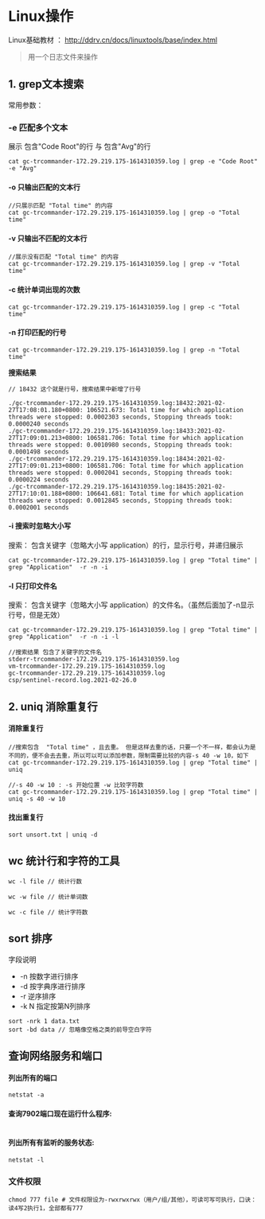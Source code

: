# Linux操作

Linux基础教材 ： http://ddrv.cn/docs/linuxtools/base/index.html

> 用一个日志文件来操作

## 1. grep文本搜索
常用参数：

### -e 匹配多个文本
展示 包含"Code Root"的行 与  包含"Avg"的行
```
cat gc-trcommander-172.29.219.175-1614310359.log | grep -e "Code Root" -e "Avg"
```


#### -o 只输出匹配的文本行
```
//只展示匹配 "Total time" 的内容
cat gc-trcommander-172.29.219.175-1614310359.log | grep -o "Total time"
```
#### -v 只输出不匹配的文本行
```
//展示没有匹配 "Total time" 的内容
cat gc-trcommander-172.29.219.175-1614310359.log | grep -v "Total time"
```
#### -c 统计单词出现的次数
```
cat gc-trcommander-172.29.219.175-1614310359.log | grep -c "Total time"
```
#### -n 打印匹配的行号
```
cat gc-trcommander-172.29.219.175-1614310359.log | grep -n "Total time"
```
**搜索结果**
```
// 18432 这个就是行号，搜索结果中新增了行号

./gc-trcommander-172.29.219.175-1614310359.log:18432:2021-02-27T17:08:01.180+0800: 106521.673: Total time for which application threads were stopped: 0.0002303 seconds, Stopping threads took: 0.0000240 seconds
./gc-trcommander-172.29.219.175-1614310359.log:18433:2021-02-27T17:09:01.213+0800: 106581.706: Total time for which application threads were stopped: 0.0010980 seconds, Stopping threads took: 0.0001498 seconds
./gc-trcommander-172.29.219.175-1614310359.log:18434:2021-02-27T17:09:01.213+0800: 106581.706: Total time for which application threads were stopped: 0.0002041 seconds, Stopping threads took: 0.0000224 seconds
./gc-trcommander-172.29.219.175-1614310359.log:18435:2021-02-27T17:10:01.188+0800: 106641.681: Total time for which application threads were stopped: 0.0012845 seconds, Stopping threads took: 0.0002001 seconds
```
#### -i 搜索时忽略大小写
搜索： 包含关键字（忽略大小写 application）的行，显示行号，并递归展示
```
cat gc-trcommander-172.29.219.175-1614310359.log | grep "Total time" | grep "Application"  -r -n -i
```
#### -l 只打印文件名
搜索： 包含关键字（忽略大小写 application）的文件名。（虽然后面加了-n显示行号，但是无效）
```
cat gc-trcommander-172.29.219.175-1614310359.log | grep "Total time" | grep "Application"  -r -n -i -l
```
```
//搜索结果 包含了关键字的文件名
stderr-trcommander-172.29.219.175-1614310359.log
vm-trcommander-172.29.219.175-1614310359.log
gc-trcommander-172.29.219.175-1614310359.log
csp/sentinel-record.log.2021-02-26.0
```

## 2. uniq 消除重复行

#### 消除重复行

```
//搜索包含  "Total time" ，且去重。 但是这样去重的话，只要一个不一样，都会认为是不同的，便不会去去重，所以可以可以添加参数，限制需要比较的内容-s 40 -w 10，如下
cat gc-trcommander-172.29.219.175-1614310359.log | grep "Total time" | uniq

//-s 40 -w 10 : -s 开始位置 -w 比较字符数
cat gc-trcommander-172.29.219.175-1614310359.log | grep "Total time" | uniq -s 40 -w 10

```
#### 找出重复行
```
sort unsort.txt | uniq -d
```

##  wc 统计行和字符的工具
```
wc -l file // 统计行数

wc -w file // 统计单词数

wc -c file // 统计字符数
```

## sort 排序
字段说明
- -n 按数字进行排序  
- -d 按字典序进行排序
- -r 逆序排序
- -k N 指定按第N列排序

```
sort -nrk 1 data.txt
sort -bd data // 忽略像空格之类的前导空白字符
```
## 查询网络服务和端口

#### 列出所有的端口

```
netstat -a
```

#### 查询7902端口现在运行什么程序:

```

```

#### 列出所有有监听的服务状态:

```
netstat -l
```

### 文件权限

```
chmod 777 file # 文件权限设为-rwxrwxrwx（用户/组/其他），可读可写可执行，口诀：读4写2执行1，全部都有777
```